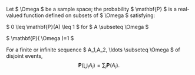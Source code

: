 Let $  \Omega  $ be a sample space; the probability $  \mathbf{P} $ is a
real-valued function defined on subsets of $  \Omega  $ satisfying:

$ 0 \leq  \mathbf{P}(A) \leq 1 $ for $ A  \subseteq  \Omega  $

$  \mathbf{P}( \Omega )=1 $

For a finite or infinite sequence
$ A_1,A_2, \ldots  \subseteq  \Omega  $ of disjoint events,
$$\mathbf{P}  \left(  \bigcup_i A_i  \right)=  \sum_i  \mathbf{P}(A_i).$$
